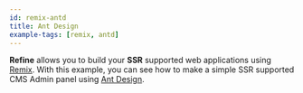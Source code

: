 ```yaml
---
id: remix-antd
title: Ant Design
example-tags: [remix, antd]
---
```


**Refine** allows you to build your **SSR** supported web applications using [Remix](https://remix.run/). With this example, you can see how to make a simple SSR supported CMS Admin panel using [Ant Design](https://ant.design/).

<CodeSandboxExample path="with-remix-antd" />
